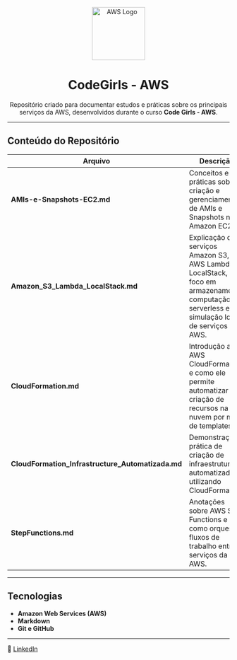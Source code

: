 <p align="center">
  <img src="https://upload.wikimedia.org/wikipedia/commons/9/93/Amazon_Web_Services_Logo.svg" alt="AWS Logo" width="120"/>
</p>

<h1 align="center">CodeGirls - AWS</h1>

<p align="center">
  Repositório criado para documentar estudos e práticas sobre os principais serviços da AWS, desenvolvidos durante o curso <b>Code Girls - AWS</b>.
</p>

---

## Conteúdo do Repositório

| Arquivo | Descrição |
|----------|------------|
| **AMIs-e-Snapshots-EC2.md** | Conceitos e práticas sobre criação e gerenciamento de AMIs e Snapshots no Amazon EC2. |
| **Amazon_S3_Lambda_LocalStack.md** | Explicação dos serviços Amazon S3, AWS Lambda e LocalStack, com foco em armazenamento, computação serverless e simulação local de serviços AWS. |
| **CloudFormation.md** | Introdução ao AWS CloudFormation e como ele permite automatizar a criação de recursos na nuvem por meio de templates. |
| **CloudFormation_Infrastructure_Automatizada.md** | Demonstração prática de criação de infraestrutura automatizada utilizando CloudFormation. |
| **StepFunctions.md** | Anotações sobre AWS Step Functions e como orquestrar fluxos de trabalho entre serviços da AWS. |

---

## Tecnologias

- **Amazon Web Services (AWS)**
- **Markdown**
- **Git e GitHub**

---

🔗 [LinkedIn](https://www.linkedin.com/in/dev-marielle-santos)

